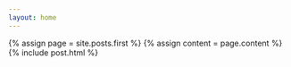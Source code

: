 ```yaml
---
layout: home
---
```


{% assign page = site.posts.first %}
{% assign content = page.content %}
{% include post.html %}
